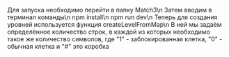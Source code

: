 Для запуска необходимо перейти в папку Match3\n
Затем вводим в терминал команды\n
npm install\n
npm run dev\n
Теперь для создания уровней используется функция createLevelFromMap\n
В ней мы задаём определённое количество строк, в каждой из которых необходимо такое же количество символов, где "1" - заблокированная клетка, "0" - обычная клетка и "#" это коробка

